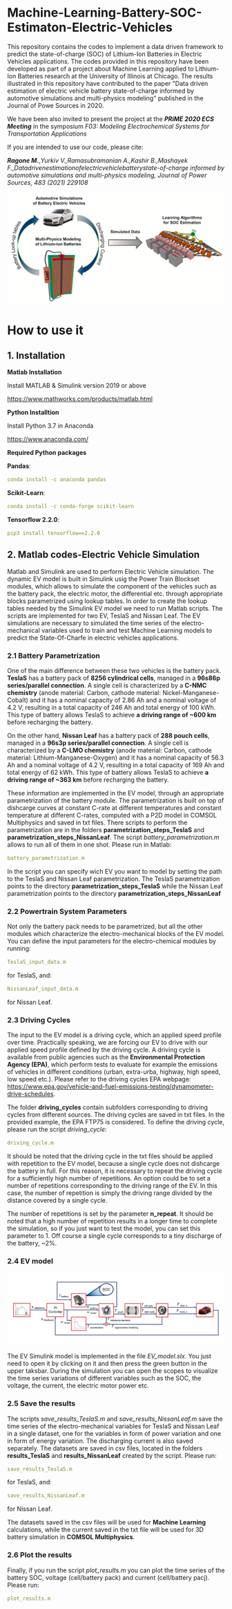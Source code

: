 # Machine-Learning-Battery-SOC-Estimaton-Electric-Vehicles


This repository contains the codes to implement a data driven framework to predict the state-of-charge (SOC) of Lithium-Ion Batteries in Electric Vehicles applications. The codes provided in this repository have been developed as part of a project about Machine Learning applied to Lithium-Ion Batteries research at the University of Illinois at Chicago. The results illustrated in this repository have contributed to the paper "Data driven estimation of electric vehicle battery state-of-charge informed by automotive simulations and multi-physics modeling" published in the Journal of Powe Sources in 2020. 

We have been also invited to present the project at the ***PRiME 2020 ECS Meeting*** in the symposium *F03:  Modeling Electrochemical Systems for Transportation Applications*

If you are intended to use our code, please cite:

***Ragone M.***,*Yurkiv V.,Ramasubramanian A.,Kashir B.,Mashayek F.,Datadrivenestimationofelectricvehiclebatterystate-of-charge informed by automotive simulations and multi-physics modeling, Journal of Power Sources, 483 (2021) 229108*



![plot](./TOC.png)


# How to use it
## 1. Installation

**Matlab Installation**

Install MATLAB & Simulink version 2019 or above

https://www.mathworks.com/products/matlab.html

**Python Installtion**

Install Python 3.7 in Anaconda 

https://www.anaconda.com/

**Required Python packages**

**Pandas**:
```yaml
conda install -c anaconda pandas
```
**Scikit-Learn**:

```yaml
conda install -c conda-forge scikit-learn 
```

**Tensorflow 2.2.0**:
```yaml
pip3 install tensorflow==2.2.0
```

## 2. Matlab codes-Electric Vehicle Simulation

Matlab and Simulink are used to perform Electric Vehicle simulation. The dynamic EV model is built in Simulink usig the Power Train Blockset modules, which allows to simulate the component of the vehicles such as the battery pack, the electric motor, the differential etc. through appropriate blocks parametrized using lookup tables. In order to create the lookup tables needed by the Simulink EV model we need to run Matlab scripts. The scripts are implemented for two EV, TeslaS and Nissan Leaf. The EV simulations are necessary to simulated the time series of the electro-mechanical variables used to train and test Machine Learning models to predict the State-Of-Charfe in electric vehicles applications.

### 2.1 Battery Parametrization
One of the main difference between these two vehicles is the battery pack. **TeslaS** has a battery pack of **8256 cylindrical cells**, managed in a **96s86p series/parallel connection**. A single cell is characterized by a **C-NMC chemistry** (anode material: Carbon,  cathode material: Nickel-Manganese-Cobalt) and it has a nominal capacity of 2.86 Ah and a nominal voltage of 4.2 V, resulting in a total capacity of 246 Ah and total energy of 100 kWh. This type of battery allows TeslaS to achieve **a driving range of ~600 km** before recharging the battery.

On the other hand, **Nissan Leaf** has a battery pack of **288 pouch cells**, managed in a **96s3p series/parallel connection**. A single cell is characterized by a **C-LMO chemistry** (anode material: Carbon,  cathode material: Lithium-Manganese-Oxygen) and it has a nominal capacity of 56.3 Ah and a nominal voltage of 4.2 V, resulting in a total capacity of 169 Ah and total energy of 62 kWh. This type of battery allows TeslaS to achieve **a driving range of ~363 km** before recharging the battery.

These information are implemented in the EV model, through an appropriate parametrization of the battery module. The parametrization is built on top of dishcarge curves at constant C-rate at different temperatures and constant temperature at different C-rates, computed with a P2D model in COMSOL Multiphysics and saved in txt files. There scripts to perform the parametrization are in the folders **parametrization_steps_TeslaS** and **parametrization_steps_NissanLeaf**. The script *battery_parametrization.m* allows to run all of them in one shot. Please run in Matlab:


```yaml
battery_parametrization.m
```

In the script you can specify wich EV you want to model by setting the path to the TeslaS and Nissan Leaf parametrization. The TeslaS parametrization points to the directory **parametrization_steps_TeslaS** while the Nissan Leaf parametrization points to the directory **parametrization_steps_NissanLeaf**


### 2.2 Powertrain System Parameters
Not only the battery pack needs to be parametrized, but all the other modules which characterize the electro-mechanical blocks of the EV model. You can define the input parameters for the electro-chemical modules by running:

```yaml
TeslaS_input_data.m
```
for TeslaS, and: 

```yaml
NissanLeaf_input_data.m
```

for Nissan Leaf.

### 2.3 Driving Cycles

The input to the EV model is a driving cycle, which an applied speed profile over time. Practically speaking, we are forcing our EV to drive with our applied speed profile defined by the driving cycle. A driving cycle is available from public agencies such as the **Environmental Protection Agency (EPA)**, which perform tests to evaluate for example the emissions of vehicles in different conditions (urban, extra-urba, highway, high speed, low speed  etc.). Please refer to the driving cycles EPA webpage: https://www.epa.gov/vehicle-and-fuel-emissions-testing/dynamometer-drive-schedules.

The folder **driving_cycles** contain subfolders corresponding to driving cycles from different sources. The driving cycles are saved in txt files. In the provided example, the EPA FTP75 is considered. To define the driving cycle, please run the script *driving_cycle*:

```yaml
driving_cycle.m
```
It should be noted that the driving cycle in the txt files should be applied with repetition to the EV model, because a single cycle does not dishcarge the battery in full. For this reason, it is necessary to repeat the driving cycle for a sufficiently high number of repetitions. An option could be to set a number of repetitions corresponding to the driving range of the EV. In this case, the number of repetition is simply the driving range divided by the distance covered by a single cycle. 

The number of repetitions is set by the parameter **n_repeat**. It should be noted that a high number of repetition results in a longer time to complete the simulation, so if you just want to test the model, you can set this parameter to 1. Off course a single cycle corresponds to a tiny discharge of the battery, ~2%.

### 2.4 EV model


![plot](./EV_model.png)

The EV Simulink model is implemented in the file *EV_model.slx*. You just need to open it by clicking on it and then press the green button in the upper taksbar. During the simulation you can open the scopes to visualize the time series variations of different variables such as the SOC, the voltage, the current, the electric motor power etc.

### 2.5 Save the results
The scripts *save_results_TeslaS.m* and *save_results_NissanLeaf.m* save the time series of the electro-mechanical variables for TeslaS and Nissan Leaf in a single dataset, one for the variables in form of power variation and one in form of energy variation. The discharging current is also saved separately. The datasets are saved in csv files, located in the folders **results_TeslaS** and **results_NissanLeaf** created by the script. Please run:

```yaml
save_results_TeslaS.m
```
for TeslaS, and: 

```yaml
save_results_NissanLeaf.m
```

for Nissan Leaf.

The datasets saved in the csv files will be used for **Machine Learning** calculations, while the current saved in the txt file will be used for 3D battery simulation in **COMSOL Multiphysics**.

### 2.6 Plot the results

Finally, if you run the script *plot_results.m* you can plot the time series of the battery SOC, voltage (cell/battery pack) and current (cell/battery pacj). Please run:

```yaml
plot_results.m
```

